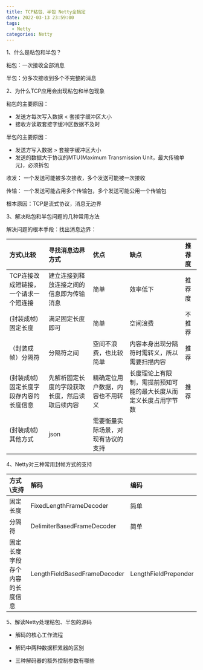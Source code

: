 ```yaml
---
title: TCP粘包、半包 Netty全搞定
date: 2022-03-13 23:59:00
tags:
  - Netty
categories: Netty
---
```


1、什么是粘包和半包？

粘包：一次接收全部消息

半包：分多次接收到多个不完整的消息


2、为什么TCP应用会出现粘包和半包现象

粘包的主要原因：

* 发送方每次写入数据 < 套接字缓冲区大小
* 接收方读取套接字缓冲区数据不及时

半包的主要原因：

* 发送方写入数据 > 套接字缓冲区大小
* 发送的数据大于协议的MTU(Maximum Transmission Unit，最大传输单元)，必须拆包


收发：
一个发送可能被多次接收，多个发送可能被一次接收

传输：
一个发送可能占用多个传输包，多个发送可能公用一个传输包

根本原因：TCP是流式协议，消息无边界


3、解决粘包和半包问题的几种常用方法

解决问题的根本手段：找出消息边界：

| 方式\比较  | 寻找消息边界方式  | 优点  | 缺点  | 推荐度  |
|:----------|:----------|:----------|:----------|:----------|
| TCP连接改成短链接，一个请求一个短连接    | 建立连接到释放连接之间的信息即为传输消息    | 简单    | 效率低下    | 推荐度    |
| (封装成帧)固定长度    | 满足固定长度即可    | 简单    | 空间浪费    | 不推荐    |
| （封装成帧）分隔符    | 分隔符之间    | 空间不浪费，也比较简单    | 内容本身出现分隔符时需转义，所以需要扫描内容    | 推荐    |
| (封装成帧)固定长度字段存内容的长度信息    | 先解析固定长度的字段获取长度，然后读取后续内容    | 精确定位用户数据，内容也不用转义    | 长度理论上有限制，需提前预知可能的最大长度从而定义长度占用字节数    | 推荐   |
| (封装成帧)其他方式    | json   | 需要衡量实际场景，对现有协议的支持  |



4、Netty对三种常用封帧方式的支持

| 方式\支持 | 解码  | 编码  |
|:----------|:----------|:----------|
| 固定长度    | FixedLengthFrameDecoder   | 简单    |
| 分隔符    | DelimiterBasedFrameDecoder    | 简单    |
| 固定长度字段存个内容的长度信息    | LengthFieldBasedFrameDecoder    | LengthFieldPrepender   |



5、解读Netty处理粘包、半包的源码

* 解码的核心工作流程


* 解码中两种数据积累器的区别

* 三种解码器的额外控制参数有哪些






